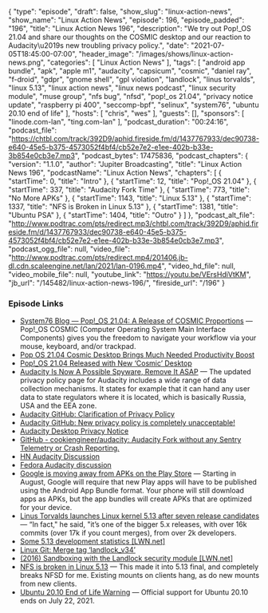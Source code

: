 {
  "type": "episode",
  "draft": false,
  "show_slug": "linux-action-news",
  "show_name": "Linux Action News",
  "episode": 196,
  "episode_padded": "196",
  "title": "Linux Action News 196",
  "description": "We try out Pop!_OS 21.04 and share our thoughts on the COSMIC desktop and our reaction to Audacity\u2019s new troubling privacy policy.",
  "date": "2021-07-05T18:45:00-07:00",
  "header_image": "/images/shows/linux-action-news.png",
  "categories": [
    "Linux Action News"
  ],
  "tags": [
    "android app bundle",
    "apk",
    "apple m1",
    "audacity",
    "capsicum",
    "cosmic",
    "daniel ray",
    "f-droid",
    "gdpr",
    "gnome shell",
    "gpl violation",
    "landlock",
    "linus torvalds",
    "linux 5.13",
    "linux action news",
    "linux news podcast",
    "linux security module",
    "muse group",
    "nfs bug",
    "nfsd",
    "pop!_os 21.04",
    "privacy notice update",
    "raspberry pi 400",
    "seccomp-bpf",
    "selinux",
    "system76",
    "ubuntu 20.10 end of life"
  ],
  "hosts": [
    "chris",
    "wes"
  ],
  "guests": [],
  "sponsors": [
    "linode.com-lan",
    "ting.com-lan"
  ],
  "podcast_duration": "00:24:16",
  "podcast_file": "https://chtbl.com/track/392D9/aphid.fireside.fm/d/1437767933/dec90738-e640-45e5-b375-4573052f4bf4/cb52e7e2-e1ee-402b-b33e-3b854e0cb3e7.mp3",
  "podcast_bytes": 17475836,
  "podcast_chapters": {
    "version": "1.1.0",
    "author": "Jupiter Broadcasting",
    "title": "Linux Action News 196",
    "podcastName": "Linux Action News",
    "chapters": [
      {
        "startTime": 0,
        "title": "Intro"
      },
      {
        "startTime": 12,
        "title": "Pop!_OS 21.04"
      },
      {
        "startTime": 337,
        "title": "Audacity Fork Time"
      },
      {
        "startTime": 773,
        "title": "No More APKs"
      },
      {
        "startTime": 1143,
        "title": "Linux 5.13"
      },
      {
        "startTime": 1337,
        "title": "NFS is Broken in Linux 5.13"
      },
      {
        "startTime": 1381,
        "title": "Ubuntu PSA"
      },
      {
        "startTime": 1404,
        "title": "Outro"
      }
    ]
  },
  "podcast_alt_file": "http://www.podtrac.com/pts/redirect.mp3/chtbl.com/track/392D9/aphid.fireside.fm/d/1437767933/dec90738-e640-45e5-b375-4573052f4bf4/cb52e7e2-e1ee-402b-b33e-3b854e0cb3e7.mp3",
  "podcast_ogg_file": null,
  "video_file": "http://www.podtrac.com/pts/redirect.mp4/201406.jb-dl.cdn.scaleengine.net/lan/2021/lan-0196.mp4",
  "video_hd_file": null,
  "video_mobile_file": null,
  "youtube_link": "https://youtu.be/VErsHdiVtKM",
  "jb_url": "/145482/linux-action-news-196/",
  "fireside_url": "/196"
}


### Episode Links

  * [System76 Blog — Pop!_OS 21.04: A Release of COSMIC Proportions](https://blog.system76.com/post/655369428109869056/popos-2104-a-release-of-cosmic-proportions "System76 Blog — Pop!_OS 21.04: A Release of COSMIC Proportions") — Pop!_OS COSMIC (Computer Operating System Main Interface Components) gives you the freedom to navigate your workflow via your mouse, keyboard, and/or trackpad.
  * [Pop OS 21.04 Cosmic Desktop Brings Much Needed Productivity Boost](https://www.debugpoint.com/2021/06/pop-os-21-04-release/ "Pop OS 21.04 Cosmic Desktop Brings Much Needed Productivity Boost")
  * [Pop!_OS 21.04 Released with New ‘Cosmic’ Desktop](https://www.omgubuntu.co.uk/2021/06/pop-os-21-04-available-to-download "Pop!_OS 21.04 Released with New ‘Cosmic’ Desktop")
  * [Audacity Is Now A Possible Spyware, Remove It ASAP](https://fosspost.org/audacity-is-now-a-spyware/ "Audacity Is Now A Possible Spyware, Remove It ASAP") — The updated privacy policy page for Audacity includes a wide range of data collection mechanisms. It states for example that it can hand any user data to state regulators where it is located, which is basically Russia, USA and the EEA zone. 
  * [Audacity GitHub: Clarification of Privacy Policy](https://github.com/audacity/audacity/discussions/1225 "Audacity GitHub: Clarification of Privacy Policy")
  * [Audacity GitHub: New privacy policy is completely unacceptable!](https://github.com/audacity/audacity/issues/1213 "Audacity GitHub: New privacy policy is completely unacceptable!")
  * [Audacity Desktop Privacy Notice](https://www.audacityteam.org/about/desktop-privacy-notice/ "Audacity Desktop Privacy Notice")
  * [GitHub - cookiengineer/audacity: Audacity Fork without any Sentry Telemetry or Crash Reporting.](https://github.com/cookiengineer/audacity "GitHub - cookiengineer/audacity: Audacity Fork without any Sentry Telemetry or Crash Reporting.")
  * [HN Audacity Discussion](https://news.ycombinator.com/item?id=27728186 "HN Audacity Discussion")
  * [Fedora Audacity discussion](https://lists.fedoraproject.org/archives/list/legal@lists.fedoraproject.org/thread/V2VSR6W3SZ3UE6UAS3TH2ZDRHTGXFCU6/ "Fedora Audacity discussion")
  * [Google is moving away from APKs on the Play Store](https://www.theverge.com/2021/6/30/22557390/google-apk-app-bundles-package-format-play-store "Google is moving away from APKs on the Play Store") — Starting in August, Google will require that new Play apps will have to be published using the Android App Bundle format. Your phone will still download apps as APKs, but the app bundles will create APKs that are optimized for your device.
  * [Linus Torvalds launches Linux kernel 5.13 after seven release candidates](https://www.theregister.com/2021/06/27/linux_kernel_5_13_official_release/ "Linus Torvalds launches Linux kernel 5.13 after seven release candidates") — “In fact," he said, "it’s one of the bigger 5.x releases, with over 16k commits (over 17k if you count merges), from over 2k developers. 
  * [Some 5.13 development statistics [LWN.net]](https://lwn.net/Articles/860989/rss "Some 5.13 development statistics \[LWN.net\]")
  * [Linux Git: Merge tag ‘landlock_v34’](https://git.kernel.org/pub/scm/linux/kernel/git/torvalds/linux.git/commit/?id=17ae69aba89dbfa2139b7f8024b757ab3cc42f59 "Linux Git: Merge tag ‘landlock_v34’")
  * [(2016) Sandboxing with the Landlock security module [LWN.net]](https://lwn.net/Articles/703876/ "\(2016\) Sandboxing with the Landlock security module \[LWN.net\]")
  * [NFS is broken in Linux 5.13](https://git.kernel.org/pub/scm/linux/kernel/git/torvalds/linux.git/commit/?id=ff4b2b4014cbffb3d32b22629252f4dc8616b0fe "NFS is broken in Linux 5.13") — This made it into 5.13 final, and completely breaks NFSD for me. Existing mounts on clients hang, as do new mounts from new clients. 
  * [Ubuntu 20.10 End of Life Warning](https://www.omgubuntu.co.uk/2021/07/ubuntu-20-10-end-of-life "Ubuntu 20.10 End of Life Warning") — Official support for Ubuntu 20.10 ends on July 22, 2021.


